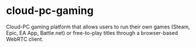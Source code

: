 # cloud-pc-gaming
Cloud-PC gaming platform that allows users to run their own games (Steam, Epic, EA App, Battle.net) or free-to-play titles through a browser-based WebRTC client.
